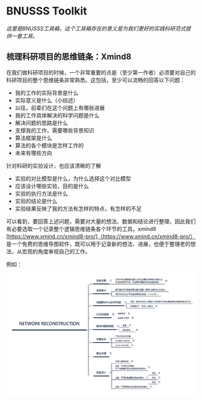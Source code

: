 # BNUSSS Toolkit

*这里是BNUSSS工具箱，这个工具箱存在的意义是为我们更好的实践科研范式提供一套工具。*

## 梳理科研项目的思维链条：Xmind8

在我们做科研项目的时候，一个非常重要的点是（至少第一作者）必须要对自己的科研项目的整个思维链条非常熟悉。这包括，至少可以流畅的回答以下问题：

- 我的工作的实际背景是什么
- 实际意义是什么（小综述）
- 以往，前辈们在这个问题上有哪些进展
- 我的工作具体解决的科学问题是什么
- 解决问题的思路是什么
- 支撑我的工作，需要哪些背景知识
- 算法框架是什么
- 算法的各个模块是怎样工作的
- 未来有哪些方向

针对科研的实验设计，也应该清晰的了解

- 实验的对比模型是什么，为什么选择这个对比模型
- 应该设计哪些实验，目的是什么
- 实验的执行方法是什么
- 实验的结论是什么
- 实验结果反映了我的方法有怎样的特点，有怎样的不足

可以看到，要回答上述问题，需要对大量的想法、数据和结论进行整理，因此我们有必要选取一个记录整个逻辑思维链条各个环节的工具。xmind8 [https://www.xmind.cn/xmind8-pro/]（https://www.xmind.cn/xmind8-pro/） 是一个免费的思维导图软件，既可以用于记录新的想法、进展，也便于整理老的想法，从宏观的角度审视自己的工作。

例如：

<img src="./img/xmind.png" width="800px" alt="xmind">

